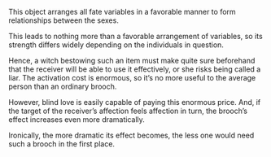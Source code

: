 This object arranges all fate variables in a favorable manner to form relationships between the sexes.

This leads to nothing more than a favorable arrangement of variables, so its strength differs widely depending on the individuals in question.  

Hence, a witch bestowing such an item must make quite sure beforehand that the receiver will be able to use it effectively, or she risks being called a liar. The activation cost is enormous, so it’s no more useful to the average person than an ordinary brooch.  

However, blind love is easily capable of paying this enormous price. And, if the target of the receiver’s affection feels affection in turn, the brooch’s effect increases even more dramatically.  

Ironically, the more dramatic its effect becomes, the less one would need such a brooch in the first place.  
